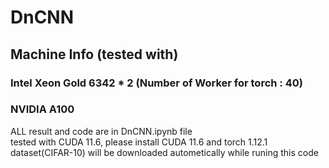 # DnCNN


## Machine Info (tested with)
### Intel Xeon Gold 6342 * 2 (Number of Worker for torch : 40)
### NVIDIA A100 

ALL result and code are in DnCNN.ipynb file  
tested with CUDA 11.6, please install CUDA 11.6 and torch 1.12.1   
dataset(CIFAR-10) will be downloaded autometically while runing this code    
